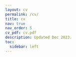 ```yaml
---
layout: cv
permalink: /cv/
title: cv
nav: true
nav_order: 5
cv_pdf: cv.pdf
description: Updated Dec 2023.
toc:
  sidebar: left
---
```

